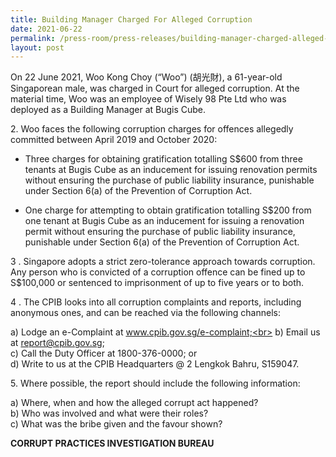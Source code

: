 ```yaml
---
title: Building Manager Charged For Alleged Corruption
date: 2021-06-22
permalink: /press-room/press-releases/building-manager-charged-alleged-corruption
layout: post
---
```

On 22 June 2021, Woo Kong Choy (“Woo”) (胡光財), a 61-year-old Singaporean male, was charged in Court for alleged corruption. At the material time, Woo was an employee of Wisely 98 Pte Ltd who was deployed as a Building Manager at Bugis Cube.

2\.        Woo faces the following corruption charges for offences allegedly committed between April 2019 and October 2020:

* Three charges for obtaining gratification totalling S$600 from three tenants at Bugis Cube as an inducement for issuing renovation permits without ensuring the purchase of public liability insurance, punishable under Section 6(a) of the Prevention of Corruption Act.

* One charge for attempting to obtain gratification totalling S$200 from one tenant at Bugis Cube as an inducement for issuing a renovation permit without ensuring the purchase of public liability insurance, punishable under Section 6(a) of the Prevention of Corruption Act. 

3 .        Singapore adopts a strict zero-tolerance approach towards corruption. Any person who is convicted of a corruption offence can be fined up to S$100,000 or sentenced to imprisonment of up to five years or to both.

4 .        The CPIB looks into all corruption complaints and reports, including anonymous ones, and can be reached via the following channels:

a) Lodge an e-Complaint at www.cpib.gov.sg/e-complaint;<br>
b) Email us at report@cpib.gov.sg;<br>
c) Call the Duty Officer at 1800-376-0000; or<br>
d) Write to us at the CPIB Headquarters @ 2 Lengkok Bahru, S159047.

5\.        Where possible, the report should include the following information:

a) Where, when and how the alleged corrupt act happened?<br>
b) Who was involved and what were their roles?<br>
c) What was the bribe given and the favour shown?


**CORRUPT PRACTICES INVESTIGATION BUREAU**
